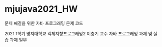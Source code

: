 # mjujava2021_HW

문제 해결을 위한 자바 프로그래밍 문제 코드

2021 1학기 명지대학교 객체지향프로그래밍2 이충기 교수 자바 프로그래밍 과제 및 실습 과제 일부
